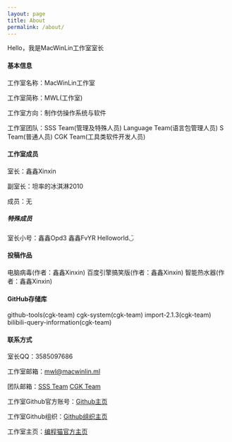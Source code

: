 ```yaml
---
layout: page
title: About
permalink: /about/
---
```


Hello，我是MacWinLin工作室室长

#### 基本信息

工作室名称：MacWinLin工作室

工作室简称：MWL(工作室)

工作室方向：制作仿操作系统与软件

工作室团队：SSS Team(管理及特殊人员)      Language Team(语言包管理人员)      S Team(普通人员)      CGK Team(工具类软件开发人员)

#### 工作室成员

室长：鑫鑫Xinxin

副室长：坦率的冰淇淋2010

成员：无

##### 特殊成员

室长小号：鑫鑫Opd3  鑫鑫FvYR  Helloworld◡̈

#### 投稿作品

电脑病毒(作者：鑫鑫Xinxin)      百度引擎搞笑版(作者：鑫鑫Xinxin)      智能热水器(作者：鑫鑫Xinxin)

#### GitHub存储库

github-tools(cgk-team)      cgk-system(cgk-team)      import-2.1.3(cgk-team)      bilibili-query-information(cgk-team)

#### 联系方式

室长QQ：3585097686

工作室邮箱：[mwl@macwinlin.ml](mailto:mwl@macwinlin.ml)

团队邮箱：[SSS Team](mailto:manage@macwinlin.ml)      [CGK Team](mailto:cgk@macwinlin.ml)

工作室Github官方账号：[Github主页](https://github.com/macwinlin)

工作室Github组织：[Github组织主页](https://github.com/macwinlin-work-shop)

工作室主页：[编程猫官方主页](https://shequ.codemao.cn/work_shop/7864)
